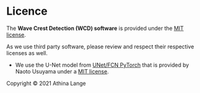 # Licence

The **Wave Crest Detection (WCD) software** is provided under the [MIT license](https://opensource.org/licenses/MIT).

As we use third party software, please review and respect their respective licenses as well.
- We use the U-Net model from [UNet/FCN PyTorch](https://github.com/usuyama/pytorch-unet) 
that is provided by Naoto Usuyama under a [MIT license](https://opensource.org/licenses/MIT).

Copyright © 2021 Athina Lange